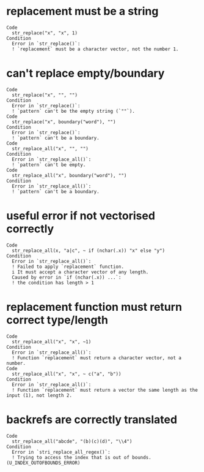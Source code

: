 # replacement must be a string

    Code
      str_replace("x", "x", 1)
    Condition
      Error in `str_replace()`:
      ! `replacement` must be a character vector, not the number 1.

# can't replace empty/boundary

    Code
      str_replace("x", "", "")
    Condition
      Error in `str_replace()`:
      ! `pattern` can't be the empty string (`""`).
    Code
      str_replace("x", boundary("word"), "")
    Condition
      Error in `str_replace()`:
      ! `pattern` can't be a boundary.
    Code
      str_replace_all("x", "", "")
    Condition
      Error in `str_replace_all()`:
      ! `pattern` can't be empty.
    Code
      str_replace_all("x", boundary("word"), "")
    Condition
      Error in `str_replace_all()`:
      ! `pattern` can't be a boundary.

# useful error if not vectorised correctly

    Code
      str_replace_all(x, "a|c", ~ if (nchar(.x)) "x" else "y")
    Condition
      Error in `str_replace_all()`:
      ! Failed to apply `replacement` function.
      i It must accept a character vector of any length.
      Caused by error in `if (nchar(.x)) ...`:
      ! the condition has length > 1

# replacement function must return correct type/length

    Code
      str_replace_all("x", "x", ~1)
    Condition
      Error in `str_replace_all()`:
      ! Function `replacement` must return a character vector, not a number.
    Code
      str_replace_all("x", "x", ~ c("a", "b"))
    Condition
      Error in `str_replace_all()`:
      ! Function `replacement` must return a vector the same length as the input (1), not length 2.

# backrefs are correctly translated

    Code
      str_replace_all("abcde", "(b)(c)(d)", "\\4")
    Condition
      Error in `stri_replace_all_regex()`:
      ! Trying to access the index that is out of bounds. (U_INDEX_OUTOFBOUNDS_ERROR)

